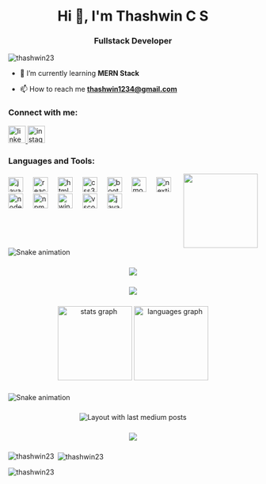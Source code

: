 <h1 align="center">Hi 👋, I'm Thashwin C S</h1>
<h3 align="center">Fullstack Developer</h3>

<p align="left"> <img src="https://komarev.com/ghpvc/?username=thashwin23&label=Profile%20views&color=0e75b6&style=flat" alt="thashwin23" /> </p>

- 🌱 I’m currently learning **MERN Stack**

- 📫 How to reach me **thashwin1234@gmail.com**

<h3 align="left">Connect with me:</h3>
<p align="left">

<div align="left">
  <a href="https://www.linkedin.com/in/thashwincs/" target="_blank">
    <img src="https://img.shields.io/static/v1?message=LinkedIn&logo=linkedin&label=&color=0077B5&logoColor=white&labelColor=&style=for-the-badge" height="35" alt="linkedin logo"  />
  </a>
  <a href="https://www.instagram.com/thashwin_1904/" target="_blank">
    <img src="https://img.shields.io/static/v1?message=Instagram&logo=instagram&label=&color=E4405F&logoColor=white&labelColor=&style=for-the-badge" height="35" alt="instagram logo"  />
  </a>
</div>


<h3 align="left">Languages and Tools:</h3>


<img align="right" height="150" src="https://i.imgflip.com/65efzo.gif"  />

###

<div align="left">
  <img src="https://cdn.jsdelivr.net/gh/devicons/devicon/icons/javascript/javascript-original.svg" height="30" alt="javascript logo"  />
  <img width="12" />
  <img src="https://cdn.jsdelivr.net/gh/devicons/devicon/icons/react/react-original.svg" height="30" alt="react logo"  />
  <img width="12" />
  <img src="https://cdn.jsdelivr.net/gh/devicons/devicon/icons/html5/html5-original.svg" height="30" alt="html5 logo"  />
  <img width="12" />
  <img src="https://cdn.jsdelivr.net/gh/devicons/devicon/icons/css3/css3-original.svg" height="30" alt="css3 logo"  />
  <img width="12" />
  <img src="https://cdn.jsdelivr.net/gh/devicons/devicon/icons/bootstrap/bootstrap-original.svg" height="30" alt="bootstrap logo"  />
  <img width="12" />
  <img src="https://cdn.jsdelivr.net/gh/devicons/devicon/icons/mongodb/mongodb-original.svg" height="30" alt="mongodb logo"  />
  <img width="12" />
  <img src="https://cdn.jsdelivr.net/gh/devicons/devicon/icons/nextjs/nextjs-original.svg" height="30" alt="nextjs logo"  />
  <img width="12" />
  <img src="https://cdn.jsdelivr.net/gh/devicons/devicon/icons/nodejs/nodejs-original.svg" height="30" alt="nodejs logo"  />
  <img width="12" />
  <img src="https://cdn.jsdelivr.net/gh/devicons/devicon/icons/npm/npm-original-wordmark.svg" height="30" alt="npm logo"  />
  <img width="12" />
  <img src="https://cdn.jsdelivr.net/gh/devicons/devicon/icons/windows8/windows8-original.svg" height="30" alt="windows8 logo"  />
  <img width="12" />
  <img src="https://cdn.jsdelivr.net/gh/devicons/devicon/icons/vscode/vscode-original.svg" height="30" alt="vscode logo"  />
  <img width="12" />
  <img src="https://cdn.jsdelivr.net/gh/devicons/devicon/icons/java/java-original.svg" height="30" alt="java logo"  />
</div>

###

<br clear="both">

<img src="https://raw.githubusercontent.com/Thashwin23/Thashwin23/output/snake.svg" alt="Snake animation" />

###

<div align="center">
  <img src="https://profile-counter.glitch.me/Thashwin23/count.svg?"  />
</div>

###

<div align="center">
  <img src="https://profile-counter.glitch.me/Thashwin23/count.svg?"  />
</div>

###

<div align="center">
  <img src="https://github-readme-stats.vercel.app/api?username=Thashwin23&hide_title=false&hide_rank=false&show_icons=true&include_all_commits=true&count_private=true&disable_animations=false&theme=dracula&locale=en&hide_border=false&order=1" height="150" alt="stats graph"  />
  <img src="https://github-readme-stats.vercel.app/api/top-langs?username=Thashwin23&locale=en&hide_title=false&layout=compact&card_width=320&langs_count=5&theme=dracula&hide_border=false&order=2" height="150" alt="languages graph"  />
</div>

###

<img src="https://raw.githubusercontent.com/Thashwin23/Thashwin23/output/snake.svg" alt="Snake animation" />

###

<div align="center">
  <img src="https://github-read-medium-git-main.pahlevikun.vercel.app/latest?limit=4" alt="Layout with last medium posts"  />
</div>

###

<div align="center">
  <img src="https://profile-counter.glitch.me/Thashwin23/count.svg?"  />
</div>




###

<p><img align="left" src="https://github-readme-stats.vercel.app/api/top-langs?username=thashwin23&show_icons=true&locale=en&layout=compact" alt="thashwin23" /></p>

<p>&nbsp;<img align="center" src="https://github-readme-stats.vercel.app/api?username=thashwin23&show_icons=true&locale=en" alt="thashwin23" /></p>

<p><img align="center" src="https://github-readme-streak-stats.herokuapp.com/?user=thashwin23&" alt="thashwin23" /></p>
